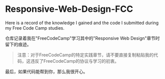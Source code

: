 # Responsive-Web-Design-FCC

Here is a record of the knowledge I gained and the code I submitted during my Free Code Camp studies.

仓库记录着我在"FreeCodeCamp"学习其中的"Responsive Web Design"章节时留下的痕迹。

>注意：对于FreeCodeCamp的特定实践章节，请不要直接复制粘贴我的代码，这违反了FreeCodeCamp的协议与学习的初衷。

最后，如果代码能帮到你，那么我很开心。
